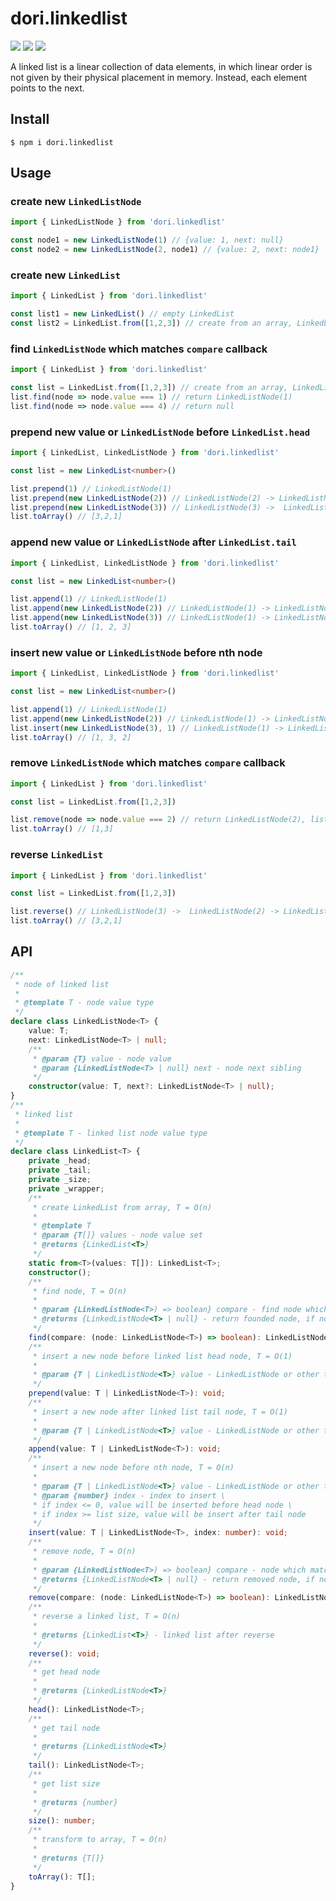 # dori.linkedlist

<img src="https://img.shields.io/npm/v/dori.linkedlist"> <img src="https://img.shields.io/npm/dw/dori.linkedlist" > <img src="https://img.shields.io/bundlephobia/minzip/dori.linkedlist?label=minzip">

A linked list is a linear collection of data elements, in which linear order is not given by their physical placement in memory. Instead, each element points to the next.


## Install

```shell
$ npm i dori.linkedlist
```

## Usage

### create new `LinkedListNode`

```typescript
import { LinkedListNode } from 'dori.linkedlist'

const node1 = new LinkedListNode(1) // {value: 1, next: null}
const node2 = new LinkedListNode(2, node1) // {value: 2, next: node1}
```

### create new `LinkedList`

```typescript
import { LinkedList } from 'dori.linkedlist'

const list1 = new LinkedList() // empty LinkedList
const list2 = LinkedList.from([1,2,3]) // create from an array, LinkedListNode(1) -> LinkedListNode(2) -> LinkedListNode(3)
```

### find `LinkedListNode` which matches `compare` callback

```typescript
import { LinkedList } from 'dori.linkedlist'

const list = LinkedList.from([1,2,3]) // create from an array, LinkedListNode(1) -> LinkedListNode(2) -> LinkedListNode(3)
list.find(node => node.value === 1) // return LinkedListNode(1)
list.find(node => node.value === 4) // return null
```

### prepend new value or `LinkedListNode` before `LinkedList.head`

```typescript
import { LinkedList, LinkedListNode } from 'dori.linkedlist'

const list = new LinkedList<number>()

list.prepend(1) // LinkedListNode(1)
list.prepend(new LinkedListNode(2)) // LinkedListNode(2) -> LinkedListNode(1) 
list.prepend(new LinkedListNode(3)) // LinkedListNode(3) ->  LinkedListNode(2) -> LinkedListNode(1) 
list.toArray() // [3,2,1]
```

### append new value or `LinkedListNode` after `LinkedList.tail`

```typescript
import { LinkedList, LinkedListNode } from 'dori.linkedlist'

const list = new LinkedList<number>()

list.append(1) // LinkedListNode(1)
list.append(new LinkedListNode(2)) // LinkedListNode(1) -> LinkedListNode(2)
list.append(new LinkedListNode(3)) // LinkedListNode(1) -> LinkedListNode(2) -> LinkedListNode(3)
list.toArray() // [1, 2, 3]
```

### insert new value or `LinkedListNode` before nth node

```typescript
import { LinkedList, LinkedListNode } from 'dori.linkedlist'

const list = new LinkedList<number>()

list.append(1) // LinkedListNode(1)
list.append(new LinkedListNode(2)) // LinkedListNode(1) -> LinkedListNode(2)
list.insert(new LinkedListNode(3), 1) // LinkedListNode(1) -> LinkedListNode(3) -> LinkedListNode(2)
list.toArray() // [1, 3, 2]
```

### remove `LinkedListNode` which matches `compare` callback

```typescript
import { LinkedList } from 'dori.linkedlist'

const list = LinkedList.from([1,2,3])

list.remove(node => node.value === 2) // return LinkedListNode(2), list becomes into LinkedListNode(1) -> LinkedListNode(3)
list.toArray() // [1,3]
```

### reverse `LinkedList`

```typescript
import { LinkedList } from 'dori.linkedlist'

const list = LinkedList.from([1,2,3])

list.reverse() // LinkedListNode(3) ->  LinkedListNode(2) -> LinkedListNode(1)
list.toArray() // [3,2,1]
```

## API

```typescript
/**
 * node of linked list
 *
 * @template T - node value type
 */
declare class LinkedListNode<T> {
    value: T;
    next: LinkedListNode<T> | null;
    /**
     * @param {T} value - node value
     * @param {LinkedListNode<T> | null} next - node next sibling
     */
    constructor(value: T, next?: LinkedListNode<T> | null);
}
/**
 * linked list
 *
 * @template T - linked list node value type
 */
declare class LinkedList<T> {
    private _head;
    private _tail;
    private _size;
    private _wrapper;
    /**
     * create LinkedList from array, T = O(n)
     *
     * @template T
     * @param {T[]} values - node value set
     * @returns {LinkedList<T>}
     */
    static from<T>(values: T[]): LinkedList<T>;
    constructor();
    /**
     * find node, T = O(n)
     *
     * @param {LinkedListNode<T>) => boolean} compare - find node which matches `compare`
     * @returns {LinkedListNode<T> | null} - return founded node, if node not exist, return null
     */
    find(compare: (node: LinkedListNode<T>) => boolean): LinkedListNode<T>;
    /**
     * insert a new node before linked list head node, T = O(1)
     *
     * @param {T | LinkedListNode<T>} value - LinkedListNode or other type value to prepend
     */
    prepend(value: T | LinkedListNode<T>): void;
    /**
     * insert a new node after linked list tail node, T = O(1)
     *
     * @param {T | LinkedListNode<T>} value - LinkedListNode or other type value to append
     */
    append(value: T | LinkedListNode<T>): void;
    /**
     * insert a new node before nth node, T = O(n)
     *
     * @param {T | LinkedListNode<T>} value - LinkedListNode or other type value to insert
     * @param {number} index - index to insert \
     * if index <= 0, value will be inserted before head node \
     * if index >= list size, value will be insert after tail node
     */
    insert(value: T | LinkedListNode<T>, index: number): void;
    /**
     * remove node, T = O(n)
     *
     * @param {LinkedListNode<T>) => boolean} compare - node which matches `compare` will be removed
     * @returns {LinkedListNode<T> | null} - return removed node, if node not exist, return null
     */
    remove(compare: (node: LinkedListNode<T>) => boolean): LinkedListNode<T>;
    /**
     * reverse a linked list, T = O(n)
     *
     * @returns {LinkedList<T>} - linked list after reverse
     */
    reverse(): void;
    /**
     * get head node
     *
     * @returns {LinkedListNode<T>}
     */
    head(): LinkedListNode<T>;
    /**
     * get tail node
     *
     * @returns {LinkedListNode<T>}
     */
    tail(): LinkedListNode<T>;
    /**
     * get list size
     *
     * @returns {number}
     */
    size(): number;
    /**
     * transform to array, T = O(n)
     *
     * @returns {T[]}
     */
    toArray(): T[];
}
```